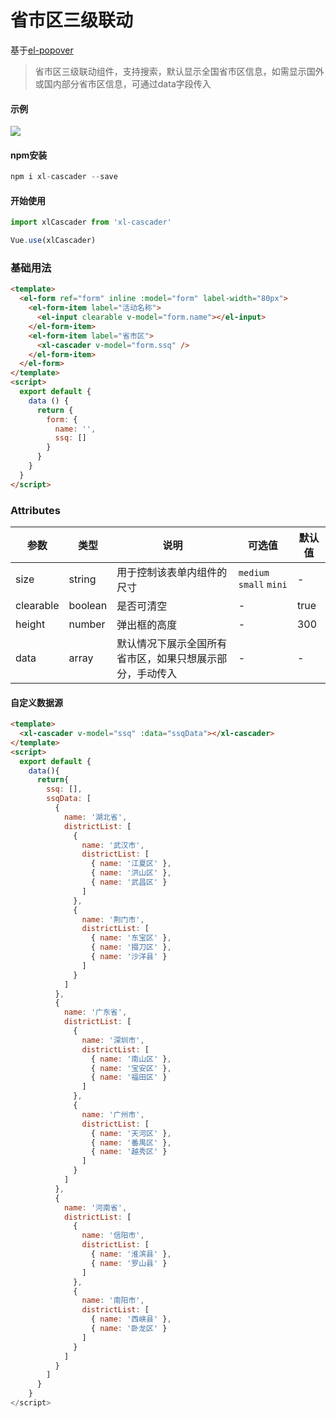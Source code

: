 # 省市区三级联动
基于[el-popover](https://element.eleme.cn/#/zh-CN/component/popover)
> 省市区三级联动组件，支持搜索，默认显示全国省市区信息，如需显示国外或国内部分省市区信息，可通过data字段传入
#### 示例

<img src="http://xilan-lw.gitee.io/zero-one-document/images/component/省市区.gif">

#### npm安装
``` js
npm i xl-cascader --save
```
#### 开始使用
``` js
import xlCascader from 'xl-cascader'

Vue.use(xlCascader)
```

### 基础用法 

```html
<template>
  <el-form ref="form" inline :model="form" label-width="80px">
    <el-form-item label="活动名称">
      <el-input clearable v-model="form.name"></el-input>
    </el-form-item>
    <el-form-item label="省市区">
      <xl-cascader v-model="form.ssq" />
    </el-form-item>
  </el-form>
</template>
<script>
  export default {
    data () {
      return {
        form: {
          name: '',
          ssq: []
        }
      }
    }
  }
</script>
```

### Attributes
| 参数 | 类型 | 说明 | 可选值 | 默认值 |
| - | - | - | - | - |
| size | string | 用于控制该表单内组件的尺寸 | `medium`  `small`  `mini` | - |
| clearable | boolean | 是否可清空 | - | true |
| height | number | 弹出框的高度 | - | 300 |
| data | array | 默认情况下展示全国所有省市区，如果只想展示部分，手动传入 | - | - |
#### 自定义数据源
``` html
<template>
  <xl-cascader v-model="ssq" :data="ssqData"></xl-cascader>
</template>
<script>
  export default {
    data(){
      return{
        ssq: [],
        ssqData: [
          {
            name: '湖北省',
            districtList: [
              {
                name: '武汉市',
                districtList: [
                  { name: '江夏区' },
                  { name: '洪山区' },
                  { name: '武昌区' }
                ]
              },
              {
                name: '荆门市',
                districtList: [
                  { name: '东宝区' },
                  { name: '掇刀区' },
                  { name: '沙洋县' }
                ]
              }
            ]
          },
          {
            name: '广东省',
            districtList: [
              {
                name: '深圳市',
                districtList: [
                  { name: '南山区' },
                  { name: '宝安区' },
                  { name: '福田区' }
                ]
              },
              {
                name: '广州市',
                districtList: [
                  { name: '天河区' },
                  { name: '番禺区' },
                  { name: '越秀区' }
                ]
              }
            ]
          },
          {
            name: '河南省',
            districtList: [
              {
                name: '信阳市',
                districtList: [
                  { name: '淮滨县' },
                  { name: '罗山县' }
                ]
              },
              {
                name: '南阳市',
                districtList: [
                  { name: '西峡县' },
                  { name: '卧龙区' }
                ]
              }
            ]
          }
        ]
      }
    }
</script>
```
